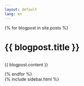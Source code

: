```yaml
---
layout: default
lang: en
---
```




<div class="main">
        <div class="content">
        {% for blogpost in site.posts %}
          <h1 class="entry-title">{{ blogpost.title }}   </h1> 
        <img src="{{ blogpost.image | prepend: '/assets/'  | prepend: site.baseurl | prepend: site.url }} " alt=""> 
        <p> {{ blogpost.content }} </p>
        {% endfor %}
    </div>
    {% include sidebar.html %}
</div>

